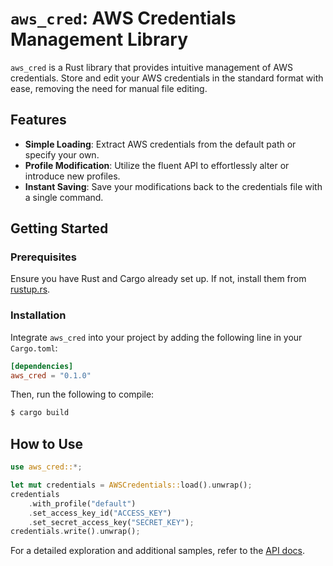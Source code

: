 # `aws_cred`: AWS Credentials Management Library

`aws_cred` is a Rust library that provides intuitive management of AWS credentials. Store and edit your AWS credentials in the standard format with ease, removing the need for manual file editing.

## Features

- **Simple Loading**: Extract AWS credentials from the default path or specify your own.
- **Profile Modification**: Utilize the fluent API to effortlessly alter or introduce new profiles.
- **Instant Saving**: Save your modifications back to the credentials file with a single command.

## Getting Started

### Prerequisites

Ensure you have Rust and Cargo already set up. If not, install them from [rustup.rs](https://rustup.rs/).

### Installation

Integrate `aws_cred` into your project by adding the following line in your `Cargo.toml`:

```toml
[dependencies]
aws_cred = "0.1.0"
```

Then, run the following to compile:

```bash
$ cargo build
```

## How to Use

```rust
use aws_cred::*;

let mut credentials = AWSCredentials::load().unwrap();
credentials
    .with_profile("default")
    .set_access_key_id("ACCESS_KEY")
    .set_secret_access_key("SECRET_KEY");
credentials.write().unwrap();
```

For a detailed exploration and additional samples, refer to the [API docs](https://docs.rs/aws_cred/0.0.1/aws_cred).
